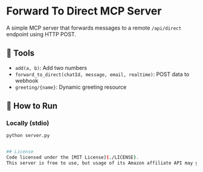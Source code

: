 # Forward To Direct MCP Server

A simple MCP server that forwards messages to a remote `/api/direct` endpoint using HTTP POST.

## 🧩 Tools

- `add(a, b)`: Add two numbers
- `forward_to_direct(chatId, message, email, realtime)`: POST data to webhook
- `greeting/{name}`: Dynamic greeting resource

## 🚀 How to Run

### Locally (stdio)
```bash
python server.py


## License
Code licensed under the [MIT License](./LICENSE).  
This server is free to use, but usage of its Amazon affiliate API may generate revenue for the developer.
